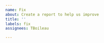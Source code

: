 ```yaml
---
name: Fix
about: Create a report to help us improve
title: ''
labels: fix
assignees: TBoileau

---
```



